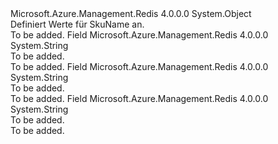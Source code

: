 <Type Name="SkuName" FullName="Microsoft.Azure.Management.Redis.Models.SkuName">
  <TypeSignature Language="C#" Value="public static class SkuName" />
  <TypeSignature Language="ILAsm" Value=".class public auto ansi abstract sealed beforefieldinit SkuName extends System.Object" />
  <TypeSignature Language="DocId" Value="T:Microsoft.Azure.Management.Redis.Models.SkuName" />
  <TypeSignature Language="VB.NET" Value="Public Class SkuName" />
  <TypeSignature Language="F#" Value="type SkuName = class" />
  <AssemblyInfo>
    <AssemblyName>Microsoft.Azure.Management.Redis</AssemblyName>
    <AssemblyVersion>4.0.0.0</AssemblyVersion>
  </AssemblyInfo>
  <Base>
    <BaseTypeName>System.Object</BaseTypeName>
  </Base>
  <Interfaces />
  <Docs>
    <summary>
            Definiert Werte für SkuName an.
            </summary>
    <remarks>To be added.</remarks>
  </Docs>
  <Members>
    <Member MemberName="Basic">
      <MemberSignature Language="C#" Value="public const string Basic;" />
      <MemberSignature Language="ILAsm" Value=".field public static literal string Basic" />
      <MemberSignature Language="DocId" Value="F:Microsoft.Azure.Management.Redis.Models.SkuName.Basic" />
      <MemberSignature Language="VB.NET" Value="Public Const Basic As String " />
      <MemberSignature Language="F#" Value="val mutable Basic : string" Usage="Microsoft.Azure.Management.Redis.Models.SkuName.Basic" />
      <MemberType>Field</MemberType>
      <AssemblyInfo>
        <AssemblyName>Microsoft.Azure.Management.Redis</AssemblyName>
        <AssemblyVersion>4.0.0.0</AssemblyVersion>
      </AssemblyInfo>
      <ReturnValue>
        <ReturnType>System.String</ReturnType>
      </ReturnValue>
      <Docs>
        <summary>To be added.</summary>
        <remarks>To be added.</remarks>
      </Docs>
    </Member>
    <Member MemberName="Premium">
      <MemberSignature Language="C#" Value="public const string Premium;" />
      <MemberSignature Language="ILAsm" Value=".field public static literal string Premium" />
      <MemberSignature Language="DocId" Value="F:Microsoft.Azure.Management.Redis.Models.SkuName.Premium" />
      <MemberSignature Language="VB.NET" Value="Public Const Premium As String " />
      <MemberSignature Language="F#" Value="val mutable Premium : string" Usage="Microsoft.Azure.Management.Redis.Models.SkuName.Premium" />
      <MemberType>Field</MemberType>
      <AssemblyInfo>
        <AssemblyName>Microsoft.Azure.Management.Redis</AssemblyName>
        <AssemblyVersion>4.0.0.0</AssemblyVersion>
      </AssemblyInfo>
      <ReturnValue>
        <ReturnType>System.String</ReturnType>
      </ReturnValue>
      <Docs>
        <summary>To be added.</summary>
        <remarks>To be added.</remarks>
      </Docs>
    </Member>
    <Member MemberName="Standard">
      <MemberSignature Language="C#" Value="public const string Standard;" />
      <MemberSignature Language="ILAsm" Value=".field public static literal string Standard" />
      <MemberSignature Language="DocId" Value="F:Microsoft.Azure.Management.Redis.Models.SkuName.Standard" />
      <MemberSignature Language="VB.NET" Value="Public Const Standard As String " />
      <MemberSignature Language="F#" Value="val mutable Standard : string" Usage="Microsoft.Azure.Management.Redis.Models.SkuName.Standard" />
      <MemberType>Field</MemberType>
      <AssemblyInfo>
        <AssemblyName>Microsoft.Azure.Management.Redis</AssemblyName>
        <AssemblyVersion>4.0.0.0</AssemblyVersion>
      </AssemblyInfo>
      <ReturnValue>
        <ReturnType>System.String</ReturnType>
      </ReturnValue>
      <Docs>
        <summary>To be added.</summary>
        <remarks>To be added.</remarks>
      </Docs>
    </Member>
  </Members>
</Type>
